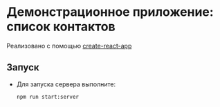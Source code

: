 # Демонстрационное приложение: список контактов

Реализовано с помощью [create-react-app](README_CRA.md)

## Запуск
-   Для запуска сервера выполните:
    ```bash
    npm run start:server
    ```
